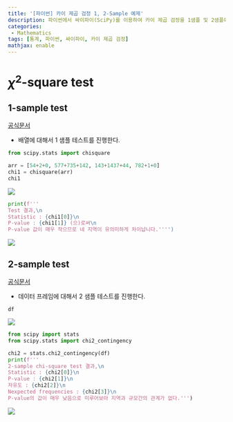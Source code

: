 ```yaml
---
title: '[파이썬] 카이 제곱 검정 1, 2-Sample 예제'
description: 파이썬에서 싸이파이(SciPy)를 이용하여 카이 제곱 검정을 1샘플 및 2샘플에 대하여 진행하는 방법 예제
categories:
 - Mathematics
tags: [통계, 파이썬, 싸이파이, 카이 제곱 검정]
mathjax: enable
---
```


# $\chi^2$-square test

## 1-sample test
[공식문서](https://docs.scipy.org/doc/scipy/reference/generated/scipy.stats.chisquare.html)
- 배열에 대해서 1 샘플 테스트를 진행한다.

```python
from scipy.stats import chisquare

arr = [54+2+0, 577+735+142, 143+1437+44, 782+1+0]
chi1 = chisquare(arr)
chi1
```

![](https://images.velog.io/images/6mini/post/b531808d-189a-485d-b9b6-e39f96877ed3/%E1%84%89%E1%85%B3%E1%84%8F%E1%85%B3%E1%84%85%E1%85%B5%E1%86%AB%E1%84%89%E1%85%A3%E1%86%BA%202021-07-16%2016.56.21.png)

```python
print(f'''
Test 결과,\n
Statistic : {chi1[0]}\n
P-value : {chi1[1]} (으)로써\n
P-value 값이 매우 작으므로 네 지역이 유의미하게 차이납니다.'''')
```

![](https://images.velog.io/images/6mini/post/7c2629d3-3a9f-424b-b217-b7ae6e9e7fd5/%E1%84%89%E1%85%B3%E1%84%8F%E1%85%B3%E1%84%85%E1%85%B5%E1%86%AB%E1%84%89%E1%85%A3%E1%86%BA%202021-07-16%2016.30.20.png)

## 2-sample test

[공식문서](https://docs.scipy.org/doc/scipy/reference/generated/scipy.stats.chi2.html)

- 데이터 프레임에 대해서 2 샘플 테스트를 진행한다.

```
df
```

![](https://images.velog.io/images/6mini/post/999c6f59-5aed-49b2-8bef-cbaaf4e55148/%E1%84%89%E1%85%B3%E1%84%8F%E1%85%B3%E1%84%85%E1%85%B5%E1%86%AB%E1%84%89%E1%85%A3%E1%86%BA%202021-07-16%2016.48.23.png)

```python
from scipy import stats
from scipy.stats import chi2_contingency

chi2 = stats.chi2_contingency(df)
print(f'''
2-sample chi-square test 결과,\n
Statistic : {chi2[0]}\n
P-value : {chi2[1]}\n
자유도 : {chi2[2]}\n
Nexpected frequencies : {chi2[3]}\n
P-value의 값이 매우 낮음으로 미루어보아 지역과 규모간의 관계가 없다.''')
```

![](https://images.velog.io/images/6mini/post/35efca59-ceae-4f5d-a511-ddb91a45b036/%E1%84%89%E1%85%B3%E1%84%8F%E1%85%B3%E1%84%85%E1%85%B5%E1%86%AB%E1%84%89%E1%85%A3%E1%86%BA%202021-07-16%2016.50.13.png)